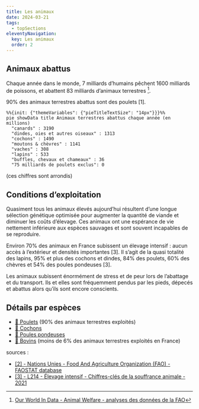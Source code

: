 ```yaml
---
title: Les animaux
date: 2024-03-21
tags:
  - topSections
eleventyNavigation:
  key: Les animaux
  order: 2
---
```


## Animaux abattus

Chaque année dans le monde, 7 milliards d’humains pêchent 1600 milliards de poissons, et abattent 83 milliards d’animaux terrestres [^1].

90% des animaux terrestres abattus sont des poulets [1].

```mermaid
%%{init: {"themeVariables": {"pieTitleTextSize": "14px"}}}%%
pie showData title Animaux terrestres abattus chaque année (en millions)
  "canards" : 3190
  "dindes, oies et autres oiseaux" : 1313
  "cochons" : 1490
  "moutons & chèvres" : 1141
  "vaches" : 308
  "lapins" : 533
  "buffles, chevaux et chameaux" : 36
  "75 milliards de poulets exclus": 0
```

(ces chiffres sont arrondis)


## Conditions d’exploitation

Quasiment tous les animaux élevés aujourd’hui résultent d’une longue sélection génétique optimisée pour augmenter la quantité de viande et diminuer les coûts d’élevage.
Ces animaux ont une espérance de vie nettement inférieure aux espèces sauvages et sont souvent incapables de se reproduire.

Environ 70% des animaux en France subissent un élevage intensif : aucun accès à l’extérieur et densités importantes [3].
Il s’agit de la quasi totalité des lapins, 95% et plus des cochons et dindes, 84% des poulets, 60% des chèvres et 54% des poules pondeuses [3].

Les animaux subissent énormément de stress et de peur lors de l’abattage et du transport.
Ils et elles sont fréquemment pendus par les pieds, dépecés et abattus alors qu’ils sont encore conscients.

## Détails par espèces

- [🐓 Poulets](/animaux/poulets) (90% des animaux terrestres exploités)
- [🐖 Cochons](/animaux/cochons)
- [🐔 Poules pondeuses](/animaux/poules-pondeuses)
- [🐄 Bovins](/animaux/bovins) (moins de 6% des animaux terrestres exploités en France)

sources :

[^1]: [Our World In Data - Animal Welfare - analyses des données de la FAO](https://ourworldindata.org/explorers/animal-welfare)
- [[2] - Nations Unies - Food And Agriculture Organization (FAO) - FAOSTAT database](http://www.fao.org/faostat/en/#data/QL)
- [[3] - L214 - Élevage intensif - Chiffres-clés de la souffrance animale - 2021](https://drive.google.com/file/d/1Mz6Pha4cHSIzIZ4vIIlz5z07cRQEeFKj/view)
